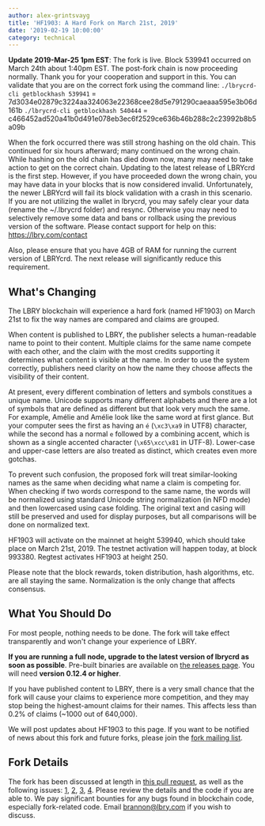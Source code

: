 ```yaml
---
author: alex-grintsvayg
title: 'HF1903: A Hard Fork on March 21st, 2019'
date: '2019-02-19 10:00:00'
category: technical
---
```


**Update 2019-Mar-25 1pm EST**: The fork is live. Block 539941 occurred on March 24th about 1:40pm EST. The post-fork chain is now proceeding normally. Thank you for your cooperation and support in this. You can validate that you are on the correct fork using the command line: 
`./lbrycrd-cli getblockhash 539941` = 7d3034e02879c3224aa324063e22368cee28d5e791290caeaaa595e3b06d161b
`./lbrycrd-cli getblockhash 540444` = c466452ad520a41b0d491e078eb3ec6f2529ce636b46b288c2c23992b8b5a09b

When the fork occurred there was still strong hashing on the old chain. This continued for six hours afterward; many continued on the wrong chain. While hashing on the old chain has died down now, many may need to take action to get on the correct chain. Updating to the latest release of LBRYcrd is the first step. However, if you have proceeded down the wrong chain, you may have data in your blocks that is now considered invalid. Unfortunately, the newer LBRYcrd will fail its block validation with a crash in this scenario. If you are not utilizing the wallet in lbrycrd, you may safely clear your data (rename the ~/.lbrycrd folder) and resync. Otherwise you may need to selectively remove some data and bans or rollback using the previous version of the software. Please contact support for help on this: https://lbry.com/contact

Also, please ensure that you have 4GB of RAM for running the current version of LBRYcrd. The next release will significantly reduce this requirement.

## What's Changing

The LBRY blockchain will experience a hard fork (named HF1903) on March 21st to fix the way names are compared and claims are grouped. 

When content is published to LBRY, the publisher selects a human-readable name to point to their content. Multiple claims for the same 
name compete with each other, and the claim with the most credits supporting it determines what content is visible at the name.
In order to use the system correctly, publishers need clarity on how the name they choose affects the visibility of their content.

At present, every different combination of letters and symbols constitues a unique name. Unicode supports many different alphabets
and there are a lot of symbols that are defined as different but that look very much the same. For example, Amélie and Amélie look like the
same word at first glance. But your computer sees the first as having an `é` (`\xc3\xa9` in UTF8) character, while the second has a normal 
`e` followed by a combining accent, which is shown as a single accented character (`\x65\xcc\x81` in UTF-8). Lower-case and 
upper-case letters are also treated as distinct, which creates even more gotchas.

To prevent such confusion, the proposed fork will treat similar-looking names as the same when deciding what name a claim is competing
for. When checking if two words correspond to the same name, the words will be normalized using standard Unicode string normalization (in 
NFD mode) and then lowercased using case folding. The original text and casing will still be preserved and used for display purposes, 
but all comparisons will be done on normalized text.

HF1903 will activate on the mainnet at height 539940, which should take place on March 21st, 2019. 
The testnet activation will happen today, at block 993380. 
Regtest activates HF1903 at height 250.

Please note that the block rewards, token distribution, hash algorithms, etc. are all staying the same. Normalization is the only change
that affects consensus.

## What You Should Do

For most people, nothing needs to be done. The fork will take effect transparently and won't change your experience of LBRY.

**If you are running a full node, upgrade to the latest version of lbrycrd as soon as possible**.
Pre-built binaries are available on [the releases page](https://github.com/lbryio/lbrycrd/releases). You will need **version 0.12.4 or higher**.

If you have published content to LBRY, there is a very small chance that the fork will cause your claims to experience more competition, 
and they may stop being the highest-amount claims for their names. This affects less than 0.2% of claims (~1000 out of 640,000). 

We will post updates about HF1903 to this page. If you want to be notified of news about this fork and future forks, please join the [fork mailing list](/forklist).

## Fork Details

The fork has been discussed at length in [this pull request](https://github.com/lbryio/lbrycrd/pull/235), as well as the following issues: [1](https://github.com/lbryio/lbrycrd/issues/65), 
[2](https://github.com/lbryio/lbrycrd/issues/204), [3](https://github.com/lbryio/lbrycrd/issues/208), [4](https://github.com/lbryio/lbrycrd/issues/234).
Please review the details and the code if you are able to. We pay significant bounties for any bugs found in blockchain code, especially 
fork-related code.  Email [brannon@lbry.com](mailto:brannon@lbry.com) if you wish to discuss.


